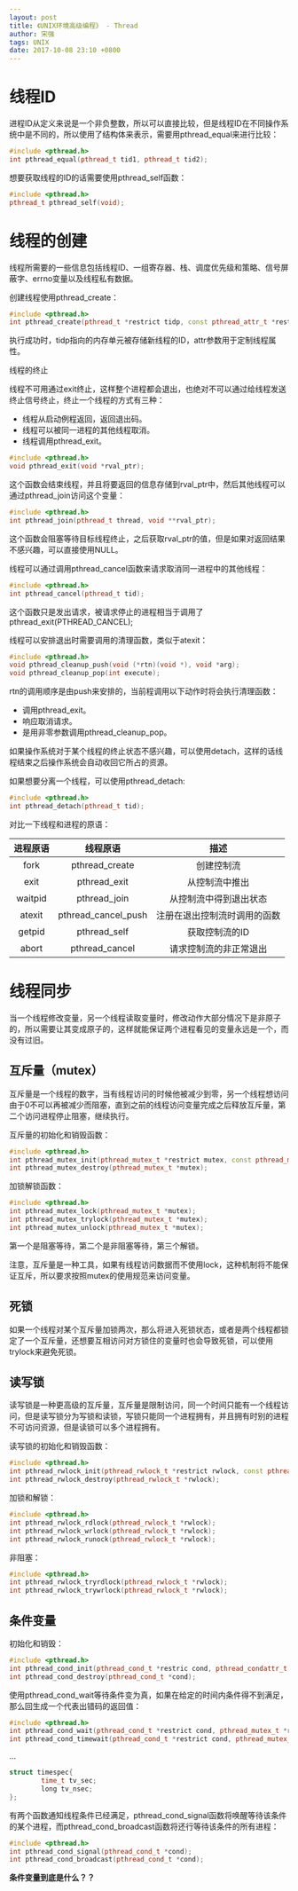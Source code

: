```yaml
---
layout: post
title: 《UNIX环境高级编程》 - Thread
author: 宋强
tags: UNIX
date: 2017-10-08 23:10 +0800
---
```


# 线程ID

进程ID从定义来说是一个非负整数，所以可以直接比较，但是线程ID在不同操作系统中是不同的，所以使用了结构体来表示，需要用pthread_equal来进行比较：

```c++
#include <pthread.h>
int pthread_equal(pthread_t tid1, pthread_t tid2);
```

想要获取线程的ID的话需要使用pthread_self函数：

```c++
#include <pthread.h>
pthread_t pthread_self(void);
```

# 线程的创建

线程所需要的一些信息包括线程ID、一组寄存器、栈、调度优先级和策略、信号屏蔽字、errno变量以及线程私有数据。

创建线程使用pthread_create：

```c++
#include <pthread.h>
int pthread_create(pthread_t *restrict tidp, const pthread_attr_t *restrict attr, void *(*start_rtn)(void), void *restrict arg);
```

执行成功时，tidp指向的内存单元被存储新线程的ID，attr参数用于定制线程属性。

线程的终止

线程不可用通过exit终止，这样整个进程都会退出，也绝对不可以通过给线程发送终止信号终止，终止一个线程的方式有三种：

* 线程从启动例程返回，返回退出码。
* 线程可以被同一进程的其他线程取消。
* 线程调用pthread_exit。

```c++
#include <pthread.h>
void pthread_exit(void *rval_ptr);
```

这个函数会结束线程，并且将要返回的信息存储到rval_ptr中，然后其他线程可以通过pthread_join访问这个变量：

```c++
#include <pthread.h>
int pthread_join(pthread_t thread, void **rval_ptr);
```

这个函数会阻塞等待目标线程终止，之后获取rval_ptr的值，但是如果对返回结果不感兴趣，可以直接使用NULL。

线程可以通过调用pthread_cancel函数来请求取消同一进程中的其他线程：

```c++
#include <pthread.h>
int pthread_cancel(pthread_t tid);
```

这个函数只是发出请求，被请求停止的进程相当于调用了pthread_exit(PTHREAD_CANCEL);

线程可以安排退出时需要调用的清理函数，类似于atexit：

```c++
#include <pthread.h>
void pthread_cleanup_push(void (*rtn)(void *), void *arg);
void pthread_cleanup_pop(int execute);
```

rtn的调用顺序是由push来安排的，当前程调用以下动作时将会执行清理函数：

* 调用pthread_exit。
* 响应取消请求。
* 是用非零参数调用pthread_cleanup_pop。

如果操作系统对于某个线程的终止状态不感兴趣，可以使用detach，这样的话线程结束之后操作系统会自动收回它所占的资源。

如果想要分离一个线程，可以使用pthread_detach:

```c++
#include <pthread.h>
int pthread_detach(pthread_t tid);
```

对比一下线程和进程的原语：

| 进程原语 |       线程原语      |             描述             |
|:--------:|:-------------------:|:----------------------------:|
|   fork   |    pthread_create   |          创建控制流          |
|   exit   |     pthread_exit    |        从控制流中推出        |
|  waitpid |     pthread_join    |    从控制流中得到退出状态    |
|  atexit  | pthread_cancel_push | 注册在退出控制流时调用的函数 |
|  getpid  |     pthread_self    |        获取控制流的ID        |
|   abort  |    pthread_cancel   |    请求控制流的非正常退出    |

# 线程同步

当一个线程修改变量，另一个线程读取变量时，修改动作大部分情况下是非原子的，所以需要让其变成原子的，这样就能保证两个进程看见的变量永远是一个，而没有过旧。

## 互斥量（mutex）

互斥量是一个线程的数字，当有线程访问的时候他被减少到零，另一个线程想访问由于0不可以再被减少而阻塞，直到之前的线程访问变量完成之后释放互斥量，第二个访问进程停止阻塞，继续执行。

互斥量的初始化和销毁函数：

```c++
#include <pthread.h>
int pthread_mutex_init(pthread_mutex_t *restrict mutex, const pthread_mutexattr_t *restrict attr);
int pthread_mutex_destroy(pthread_mutex_t *mutex);
```

加锁解锁函数：

```c++
#include <pthread.h>
int pthread_mutex_lock(pthread_mutex_t *mutex);
int pthread_mutex_trylock(pthread_mutex_t *mutex);
int pthread_mutex_unlock(pthread_mutex_t *mutex);
```

第一个是阻塞等待，第二个是非阻塞等待，第三个解锁。

注意，互斥量是一种工具，如果有线程访问数据而不使用lock，这种机制将不能保证互斥，所以要求按照mutex的使用规范来访问变量。

## 死锁

如果一个线程对某个互斥量加锁两次，那么将进入死锁状态，或者是两个线程都锁定了一个互斥量，还想要互相访问对方锁住的变量时也会导致死锁，可以使用trylock来避免死锁。

## 读写锁

读写锁是一种更高级的互斥量，互斥量是限制访问，同一个时间只能有一个线程访问，但是读写锁分为写锁和读锁，写锁只能同一个进程拥有，并且拥有时别的进程不可访问资源，但是读锁可以多个进程拥有。

读写锁的初始化和销毁函数：

```c++
#include <pthread.h>
int pthread_rwlock_init(pthread_rwlock_t *restrict rwlock, const pthread_rwlockattr_t *restrict attr);
int pthread_rwlock_destroy(pthread_rwlock_t *rwlock);
```

加锁和解锁：

```c++
#include <pthread.h>
int pthread_rwlock_rdlock(pthread_rwlock_t *rwlock);
int pthread_rwlock_wrlock(pthread_rwlock_t *rwlock);
int pthread_rwlock_runock(pthread_rwlock_t *rwlock);
```

非阻塞：

```c++
#include <pthread.h>
int pthread_rwlock_tryrdlock(pthread_rwlock_t *rwlock);
int pthread_rwlock_trywrlock(pthread_rwlock_t *rwlock);
```

## 条件变量

初始化和销毁：

```c++
#include <pthread.h>
int pthread_cond_init(pthread_cond_t *restric cond, pthread_condattr_t *restrict attr);
int pthread_cond_destroy(pthread_cond_t *cond);
```

使用pthread_cond_wait等待条件变为真，如果在给定的时间内条件得不到满足，那么回生成一个代表出错码的返回值：

```c++
#include <pthread.h>
int pthread_cond_wait(pthread_cond_t *restrict cond, pthread_mutex_t *restrict mutex);
int pthread_cond_timewait(pthread_cond_t *restrict cond, pthread_mutex_t *restrict mutex, const struct timespec *restrict timeout);
```

...

```c++
struct timespec{
        time_t tv_sec;
        long tv_nsec;
};
```

有两个函数通知线程条件已经满足，pthread_cond_signal函数将唤醒等待该条件的某个进程，而pthread_cond_broadcast函数将还行等待该条件的所有进程：

```c++
#include <pthread.h>
int pthread_cond_signal(pthread_cond_t *cond);
int pthread_cond_broadcast(pthread_cond_t *cond);
```

**条件变量到底是什么？？**